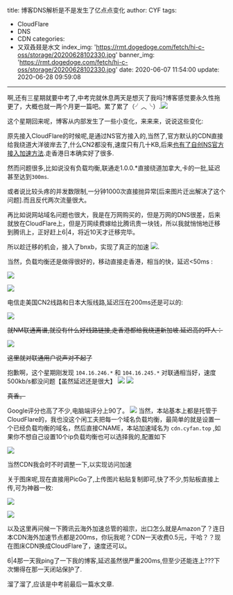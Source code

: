 title: 博客DNS解析是不是发生了亿点点变化
author: CYF
tags:
  - CloudFlare
  - DNS
  - CDN
categories:
  - 又双叒叕是水文
index_img: 'https://rmt.dogedoge.com/fetch/hi-c-oss/storage/20200628102330.jpg'
banner_img: 'https://rmt.dogedoge.com/fetch/hi-c-oss/storage/20200628102330.jpg'
date: 2020-06-07 11:54:00
update: 2020-06-28 09:59:08
---

啊,还有三星期就要中考了,中考完就休息两天是想灭了我吗?博客感觉要永久性拖更了，大概也就一两个月更一篇吧。累了累了（╯︿╰）.![](https://unpkg.zhimg.com/chenyfan-oss@1.0.0/pic/moji/抽烟.png)

这个星期回来呢，博客从内部发生了一些小变化，来来来，说说这些变化:


原先接入CloudFlare的时候呢,是通过NS官方接入的,当然了,官方默认的CDN直接给我绕道大洋彼岸去了,什么CN2都没有,速度只有几十KB,后来[也有了自创NS官方接入加速方法](/2020/03/11/如何不出CloudFlare随便搞一搞将托管在其上的网站速度提升20倍/).走香港日本确实好了很多.

然而问题很多,比如说没有负载均衡,联通走1.0.0.\*直接绕道加拿大,卡的一批,延迟甚至达到`300ms`.

或者说比较头疼的并发数限制,一分钟1000次直接抛异常[后来图片迁出解决了这个问题].而且反代两次流量很大。

再比如说网站域名问题也很大，我是在万网购买的，但是万网的DNS很差，后来就放在CloudFlare上，但是万网续费嫁给比腾讯贵一块钱，所以我就悄悄地迁移到腾讯上，正好赶上6|4，将近10天才迁移完毕。

所以趁迁移的机会，接入了bnxb，实现了真正的加速 ![](https://unpkg.zhimg.com/chenyfan-oss@1.0.0/pic/moji/%E6%97%A0%E6%89%80%E8%B0%93.png).

当然，负载均衡还是做得很好的，移动直接走香港，相当的快，延迟<50ms :

![](https://unpkg.zhimg.com/chenyfan-oss@1.0.0/pic/postpic/20200607133744.jpg)

![](https://unpkg.zhimg.com/chenyfan-oss@1.0.0/pic/postpic/20200607134252.png)

电信走美国CN2线路和日本大阪线路,延迟压在200ms还是可以的:

![](https://unpkg.zhimg.com/chenyfan-oss@1.0.0/pic/postpic/20200607134104.png)

~~就NM联通离谱,就没有什么好线路链接,走香港都给我绕道新加坡.延迟高的吓人：~~

![](https://unpkg.zhimg.com/chenyfan-oss@1.0.0/pic/postpic/20200607134345.png)

~~这里就对联通用户说声对不起了~~

抱歉啊，这个星期刚发现 `104.16.246.*` 和 `104.16.245.*` 对联通相当好，速度500kb/s都没问题<span class="heimu">【虽然延迟还是很大】</span>
![](https://unpkg.zhimg.com/chenyfan-oss@1.0.0/pic/postpic/20200628090939.png)
![](https://unpkg.zhimg.com/chenyfan-oss@1.0.0/pic/postpic/20200628095806.png)

~~真香。~~

Google评分也高了不少,电脑端评分上90了。
![](https://unpkg.zhimg.com/chenyfan-oss@1.0.0/pic/postpic/20200628091136.png)
当然，本站基本上都是托管于CloudFlare的，我也没这个闲工夫把每一个域名负载均衡，最简单的就是设置一个已经负载均衡的域名，然后直接CNAME，本站加速域名为 `cdn.cyfan.top` ,如果你不想自己设置10个ip负载均衡也可以选择我的,配置如下

![](https://unpkg.zhimg.com/chenyfan-oss@1.0.0/pic/postpic/20200607134808.png)

当然CDN我会时不时调整一下,以实现访问加速

关于图床呢,现在直接用PicGo了,上传图片粘贴复制即可,快了不少,剪贴板直接上传,可为神器一枚:

![](https://unpkg.zhimg.com/chenyfan-oss@1.0.0/pic/postpic/20200607134957.png)

![](https://unpkg.zhimg.com/chenyfan-oss@1.0.0/pic/postpic/20200607135057.png)

以及这里再问候一下腾讯云海外加速总管的祖宗，出口怎么就是Amazon了？连日本CDN海外加速节点都是200ms，你玩我呢？CDN一天收费0.5元，干哈？？现在图床CDN换成CloudFlare了，速度还可以。

6|4那一天我ping了一下我的博客,延迟虽然很严重200ms,但至少还能连上???下次懒得在那一天闭站保护了.

溜了溜了,应该是中考前最后一篇水文章.
